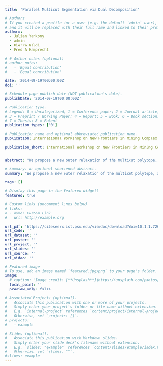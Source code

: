 ```yaml
---
title: 'Parallel Multicut Segmentation via Dual Decomposition'

# Authors
# If you created a profile for a user (e.g. the default `admin` user), write the username (folder name) here
# and it will be replaced with their full name and linked to their profile.
authors:
  - Julian Yarkony
  - admin
  - Pierre Baldi
  - Fred A Hamprecht

# # Author notes (optional)
# author_notes:
#   - 'Equal contribution'
#   - 'Equal contribution'

date: '2014-09-19T00:00:00Z'
doi: ''

# Schedule page publish date (NOT publication's date).
publishDate: '2014-09-19T00:00:00Z'

# Publication type.
# Legend: 0 = Uncategorized; 1 = Conference paper; 2 = Journal article;
# 3 = Preprint / Working Paper; 4 = Report; 5 = Book; 6 = Book section;
# 7 = Thesis; 8 = Patent
publication_types: ['0']

# Publication name and optional abbreviated publication name.
publication: International Workshop on New Frontiers in Mining Complex Patterns

publication_short: International Workshop on New Frontiers in Mining Complex Patterns


abstract: "We propose a new outer relaxation of the multicut polytope, along with a dual decomposition approach for correlation clustering and multicut segmentation, for general graphs. Each subproblem is a minimum -cut problem and can thus be solved efficiently. An optimal reparameterization is found using subgradients and affords a new characterization of the basic LP relaxation of the multicut problem, as well as informed decoding heuristics. The algorithm we propose for solving the problem distributes the computation and is amenable to a parallel implementation."

# Summary. An optional shortened abstract.
summary: "We propose a new outer relaxation of the multicut polytope, along with a dual decomposition approach for correlation clustering and multicut segmentation, for general graphs. Each subproblem is a minimum -cut problem and can thus be solved efficiently. An optimal reparameterization is found using subgradients and affords a new characterization of the basic LP relaxation of the multicut problem, as well as informed decoding heuristics. The algorithm we propose for solving the problem distributes the computation and is amenable to a parallel implementation."

tags: []

# Display this page in the Featured widget?
featured: true

# Custom links (uncomment lines below)
# links:
# - name: Custom Link
#   url: http://example.org

url_pdf: 'https://citeseerx.ist.psu.edu/viewdoc/download?doi=10.1.1.720.7046&rep=rep1&type=pdf'
url_code: ''
url_dataset: ''
url_poster: ''
url_project: ''
url_slides: ''
url_source: ''
url_video: ''

# Featured image
# To use, add an image named `featured.jpg/png` to your page's folder.
image:
  # caption: 'Image credit: [**Unsplash**](https://unsplash.com/photos/pLCdAaMFLTE)'
  focal_point: ''
  preview_only: false

# Associated Projects (optional).
#   Associate this publication with one or more of your projects.
#   Simply enter your project's folder or file name without extension.
#   E.g. `internal-project` references `content/project/internal-project/index.md`.
#   Otherwise, set `projects: []`.
# projects:
#   - example

# Slides (optional).
#   Associate this publication with Markdown slides.
#   Simply enter your slide deck's filename without extension.
#   E.g. `slides: "example"` references `content/slides/example/index.md`.
#   Otherwise, set `slides: ""`.
#slides: example
---
```


<!-- {{% callout note %}}
Click the _Cite_ button above to demo the feature to enable visitors to import publication metadata into their reference management software.
{{% /callout %}}

{{% callout note %}}
Create your slides in Markdown - click the _Slides_ button to check out the example.
{{% /callout %}}

Supplementary notes can be added here, including [code, math, and images](https://wowchemy.com/docs/writing-markdown-latex/).
 -->